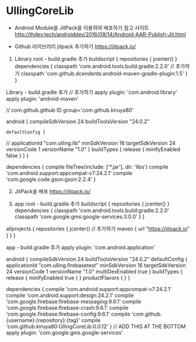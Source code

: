# UllingCoreLib

- Android Module을 JitPack을 이용하여 배포하기 참고 사이트
http://thdev.tech/androiddev/2016/09/14/Android-AAR-Publish-Jit.html

- Github 라이브러리 jitpack 추가하기
https://jitpack.io/

1. Library 
root - build.gradle 추가 
buildscript {
    repositories {
        jcenter()
    }
    dependencies {
        classpath 'com.android.tools.build:gradle:2.2.0'
        // 추가하기
        classpath 'com.github.dcendents:android-maven-gradle-plugin:1.5' 
    }
}

Library - build.gradle 추가 
// 추가하기
apply plugin: 'com.android.library'
apply plugin: 'android-maven'

// com.github.github ID
group='com.github.kiruya80'

android {
    compileSdkVersion 24
    buildToolsVersion "24.0.2"

    defaultConfig {
//        applicationId "com.ulling.lib"
        minSdkVersion 16
        targetSdkVersion 24
        versionCode 1
        versionName "1.0"
    }
    buildTypes {
        release {
            minifyEnabled false
        }
    }
}

dependencies {
    compile fileTree(include: ['*.jar'], dir: 'libs')
    compile 'com.android.support:appcompat-v7:24.2.1'
    compile 'com.google.code.gson:gson:2.2.4'
}

2. JitPack을 배포 https://jitpack.io/

3. app
root - build.gradle 추가
buildscript {
    repositories {
        jcenter()
    }
    dependencies {
        classpath 'com.android.tools.build:gradle:2.2.0'
        classpath 'com.google.gms:google-services:3.0.0' 
    }
}

allprojects {
    repositories {
        jcenter()
        // 추가하기
        maven { url "https://jitpack.io" }
    }
}

app - build.gradle 추가 
apply plugin: 'com.android.application' 

android {
    compileSdkVersion 24
    buildToolsVersion "24.0.2"
    defaultConfig {
        applicationId "com.ulling.firebasetest"
        minSdkVersion 16
        targetSdkVersion 24
        versionCode 1
        versionName "1.0"
        multiDexEnabled true
    }
    buildTypes {
        release {
            minifyEnabled true 
        }
    }
    productFlavors {
    }
}

dependencies {
    compile 'com.android.support:appcompat-v7:24.2.1'
    compile 'com.android.support:design:24.2.1'
    compile 'com.google.firebase:firebase-messaging:9.6.1'
    compile 'com.google.firebase:firebase-crash:9.6.1'
    compile 'com.google.firebase:firebase-config:9.6.1'
    compile 'com.github.{username}:{repository}:{tag}'
    compile 'com.github.kiruya80:UllingCoreLib:0.0.12' 
}
// ADD THIS AT THE BOTTOM
apply plugin: 'com.google.gms.google-services'
 
